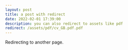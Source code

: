 ```yaml
---
layout: post
title: a post with redirect
date: 2022-02-01 17:39:00
description: you can also redirect to assets like pdf
redirect: /assets/pdf/cv_GB.pdf.pdf
---
```


Redirecting to another page.
